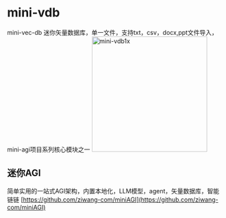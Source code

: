 # mini-vdb
mini-vec-db 迷你矢量数据库，单一文件，支持txt，csv，docx,ppt文件导入，mini-agi项目系列核心模块之一
<img width="269" alt="mini-vdb1x" src="https://github.com/ziwang-com/mini-vdb/assets/11691791/7228c1d5-ca9e-4db4-bfa6-00a1b89c3c29">

## 迷你AGI
简单实用的一站式AGI架构，内置本地化，LLM模型，agent，矢量数据库，智能链链
[https://github.com/ziwang-com/miniAGI](https://github.com/ziwang-com/miniAGI)

